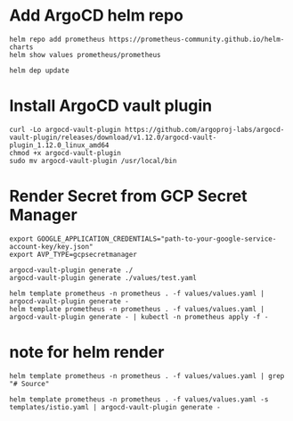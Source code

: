 # Add ArgoCD helm repo

    helm repo add prometheus https://prometheus-community.github.io/helm-charts
    helm show values prometheus/prometheus

    helm dep update

# Install ArgoCD vault plugin

    curl -Lo argocd-vault-plugin https://github.com/argoproj-labs/argocd-vault-plugin/releases/download/v1.12.0/argocd-vault-plugin_1.12.0_linux_amd64
    chmod +x argocd-vault-plugin
    sudo mv argocd-vault-plugin /usr/local/bin

# Render Secret from GCP Secret Manager

    export GOOGLE_APPLICATION_CREDENTIALS="path-to-your-google-service-account-key/key.json"
    export AVP_TYPE=gcpsecretmanager

    argocd-vault-plugin generate ./
    argocd-vault-plugin generate ./values/test.yaml

    helm template prometheus -n prometheus . -f values/values.yaml | argocd-vault-plugin generate -
    helm template prometheus -n prometheus . -f values/values.yaml | argocd-vault-plugin generate - | kubectl -n prometheus apply -f -


# note for helm render

    helm template prometheus -n prometheus . -f values/values.yaml | grep "# Source"

    helm template prometheus -n prometheus . -f values/values.yaml -s templates/istio.yaml | argocd-vault-plugin generate -
